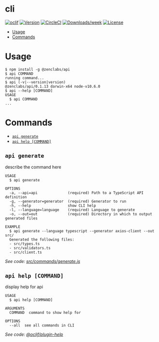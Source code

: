 cli
===



[![oclif](https://img.shields.io/badge/cli-oclif-brightgreen.svg)](https://oclif.io)
[![Version](https://img.shields.io/npm/v/cli.svg)](https://npmjs.org/package/cli)
[![CircleCI](https://circleci.com/gh/zenclabs/typed-api/tree/master.svg?style=shield)](https://circleci.com/gh/zenclabs/typed-api/tree/master)
[![Downloads/week](https://img.shields.io/npm/dw/cli.svg)](https://npmjs.org/package/cli)
[![License](https://img.shields.io/npm/l/cli.svg)](https://github.com/zenclabs/typed-api/blob/master/package.json)

<!-- toc -->
* [Usage](#usage)
* [Commands](#commands)
<!-- tocstop -->
# Usage
<!-- usage -->
```sh-session
$ npm install -g @zenclabs/api
$ api COMMAND
running command...
$ api (-v|--version|version)
@zenclabs/api/0.1.13 darwin-x64 node-v10.6.0
$ api --help [COMMAND]
USAGE
  $ api COMMAND
...
```
<!-- usagestop -->
# Commands
<!-- commands -->
* [`api generate`](#api-generate)
* [`api help [COMMAND]`](#api-help-command)

## `api generate`

describe the command here

```
USAGE
  $ api generate

OPTIONS
  -a, --api=api              (required) Path to a TypeScript API definition
  -g, --generator=generator  (required) Generator to run
  -h, --help                 show CLI help
  -l, --language=language    (required) Language to generate
  -o, --out=out              (required) Directory in which to output generated files

EXAMPLE
  $ api generate --language typescript --generator axios-client --out src/
  Generated the following files:
  - src/types.ts
  - src/validators.ts
  - src/client.ts
```

_See code: [src/commands/generate.js](https://github.com/zenclabs/typed-api/blob/v0.1.13/src/commands/generate.js)_

## `api help [COMMAND]`

display help for api

```
USAGE
  $ api help [COMMAND]

ARGUMENTS
  COMMAND  command to show help for

OPTIONS
  --all  see all commands in CLI
```

_See code: [@oclif/plugin-help](https://github.com/oclif/plugin-help/blob/v2.1.3/src/commands/help.ts)_
<!-- commandsstop -->
